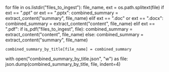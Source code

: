 for file in os.listdir("files_to_ingest"):
    file_name, ext = os.path.splitext(file)
    if ext == ".ppt" or ext == ".pptx":
        combined_summary = extract_content("summary", file_name)
    elif ext == ".doc" or ext == ".docx":
        combined_summary = extract_content("content", file_name)
    elif ext == ".pdf":
        if is_pdf("files_to_ingest", file):
            combined_summary = extract_content("content", file_name)
        else:
            combined_summary = extract_content("summary", file_name)

    combined_summary_by_title[file_name] = combined_summary

with open("combined_summary_by_title.json", "w") as file:
    json.dump(combined_summary_by_title, file, indent=4)
